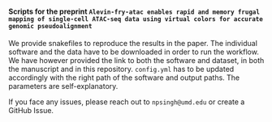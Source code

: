 #### Scripts for the preprint `Alevin-fry-atac enables rapid and memory frugal mapping of single-cell ATAC-seq data using virtual colors for accurate genomic pseudoalignment`

We provide snakefiles to reproduce the results in the paper. The individual software and the data have to be downloaded in order to run the workflow. We have however provided the link to both the software and dataset, in both the manuscript and in this repository. `config.yml` has to be updated accordingly with the right path of the software and output paths. The parameters are self-explanatory.

If you face any issues, please reach out to `npsingh@umd.edu` or create a GitHub Issue.

